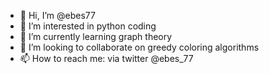 - 👋 Hi, I’m @ebes77
- 👀 I’m interested in python coding
- 🌱 I’m currently learning graph theory
- 💞️ I’m looking to collaborate on greedy coloring algorithms
- 📫 How to reach me: via twitter @ebes_77 


